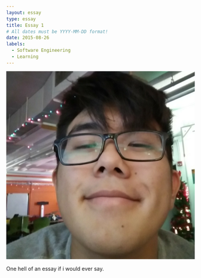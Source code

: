 ```yaml
---
layout: essay
type: essay
title: Essay 1
# All dates must be YYYY-MM-DD format!
date: 2015-08-26
labels:
  - Software Engineering
  - Learning
---
```


<img class="ui tiny left circular floated image" src="../images/profilepic.png">

One hell of an essay if i would ever say.

